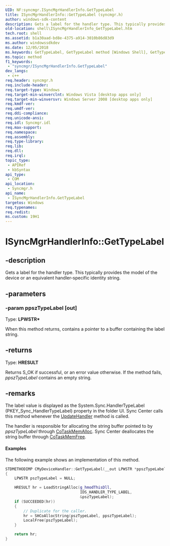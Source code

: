 ```yaml
---
UID: NF:syncmgr.ISyncMgrHandlerInfo.GetTypeLabel
title: ISyncMgrHandlerInfo::GetTypeLabel (syncmgr.h)
author: windows-sdk-content
description: Gets a label for the handler type. This typically provides the model of the device or an equivalent handler-specific identity string.
old-location: shell\ISyncMgrHandlerInfo_GetTypeLabel.htm
tech.root: shell
ms.assetid: b1a30aad-bd8e-4375-a914-3010b86d83d9
ms.author: windowssdkdev
ms.date: 12/05/2018
ms.keywords: GetTypeLabel, GetTypeLabel method [Windows Shell], GetTypeLabel method [Windows Shell],ISyncMgrHandlerInfo interface, ISyncMgrHandlerInfo interface [Windows Shell],GetTypeLabel method, ISyncMgrHandlerInfo.GetTypeLabel, ISyncMgrHandlerInfo::GetTypeLabel, _shell_ISyncMgrHandlerInfo_GetTypeLabel, shell.ISyncMgrHandlerInfo_GetTypeLabel, syncmgr/ISyncMgrHandlerInfo::GetTypeLabel
ms.topic: method
f1_keywords: 
 - "syncmgr/ISyncMgrHandlerInfo.GetTypeLabel"
dev_langs:
 - c++
req.header: syncmgr.h
req.include-header: 
req.target-type: Windows
req.target-min-winverclnt: Windows Vista [desktop apps only]
req.target-min-winversvr: Windows Server 2008 [desktop apps only]
req.kmdf-ver: 
req.umdf-ver: 
req.ddi-compliance: 
req.unicode-ansi: 
req.idl: Syncmgr.idl
req.max-support: 
req.namespace: 
req.assembly: 
req.type-library: 
req.lib: 
req.dll: 
req.irql: 
topic_type:
 - APIRef
 - kbSyntax
api_type:
 - COM
api_location:
 - Syncmgr.h
api_name:
 - ISyncMgrHandlerInfo.GetTypeLabel
targetos: Windows
req.typenames: 
req.redist: 
ms.custom: 19H1
---
```


# ISyncMgrHandlerInfo::GetTypeLabel


## -description


Gets a label for the handler type. This typically provides the model of the device or an equivalent handler-specific identity string.


## -parameters




### -param ppszTypeLabel [out]

Type: <b>LPWSTR*</b>

When this method returns, contains a pointer to a buffer containing the label string.


## -returns



Type: <b>HRESULT</b>

Returns S_OK if successful, or an error value otherwise. If the method fails, <i>ppszTypeLabel</i> contains an empty string.




## -remarks



The label value is displayed as the System.Sync.HandlerTypeLabel (PKEY_Sync_HandlerTypeLabel) property in the folder UI. Sync Center calls this method whenever the <a href="https://docs.microsoft.com/windows/desktop/api/syncmgr/nf-syncmgr-isyncmgrcontrol-updatehandler">UpdateHandler</a> method is called.

The handler is responsible for allocating the string buffer pointed to by <i>ppszTypeLabel</i> through <a href="https://docs.microsoft.com/windows/desktop/api/combaseapi/nf-combaseapi-cotaskmemalloc">CoTaskMemAlloc</a>. Sync Center deallocates the string buffer through <a href="https://docs.microsoft.com/windows/desktop/api/combaseapi/nf-combaseapi-cotaskmemfree">CoTaskMemFree</a>.


#### Examples



The following example shows an implementation of this method.


```cpp
STDMETHODIMP CMyDeviceHandler::GetTypeLabel(__out LPWSTR *ppszTypeLabel)
{
    LPWSTR pszTypeLabel = NULL;

    HRESULT hr = LoadStringAlloc(g_hmodThisDll, 
                                 IDS_HANDLER_TYPE_LABEL,
                                 &pszTypeLabel);
    if (SUCCEEDED(hr))
    {
        // Duplicate for the caller.
        hr = SHCoAllocString(pszTypeLabel, ppszTypeLabel);
        LocalFree(pszTypeLabel);
    }

    return hr;
}

```




